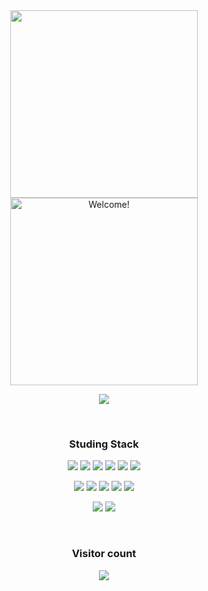 <div align=center>
   
 <img src="https://github.com/Taxzero/terminal.gif" width="300">
 <img src="https://github.com/Taxzero/terminal.gif" alt="Welcome!" width="300"/>
   
<a href="https://tax-zero.tistory.com/" target="_blank"><img src="https://img.shields.io/badge/click here-000000?style=flat-square&logo=link&logoColor=white"/></a>   
   
   
</br>
  <h3 align="center"><b>Studing Stack</b></h3>

<img src="https://img.shields.io/badge/Python-3766AB?style=flat-square&logo=Python&logoColor=success"/></a>
<img src="https://img.shields.io/badge/R-276DC3?style=flat-square&logo=R&logoColor=success"/></a>
<img src="https://img.shields.io/badge/html-E34F26?style=flat-square&logo=html5&logoColor=success"/></a>
<img src="https://img.shields.io/badge/css-1572B6?style=flat-square&logo=css3&logoColor=success"></a>
<img src="https://img.shields.io/badge/JavaScript-F7DF1E?style=flat-square&logo=JavaScript&logoColor=success"/></a>
<img src="https://img.shields.io/badge/Node.js-339933?style=flat-square&logo=Node.js&logoColor=success"/></a>

<img src="https://img.shields.io/badge/React-20232A?style=flat-square&logo=react&logoColor=success"/></a>
<img src="https://img.shields.io/badge/Electron-2B2E3A?style=flat-square&logo=electron&logoColor=success"/></a>
<img src="https://img.shields.io/badge/Dart-0175C2?style=flat-square&logo=dart&logoColor=success"/></a>
<img src="https://img.shields.io/badge/Flutter-02569B?style=flat-square&logo=flutter&logoColor=success"/></a>
<img src ="https://img.shields.io/badge/-C%23-000000?style=flat-square&logo=Csharp&&logoColor=success"/></a>

<img src="https://img.shields.io/badge/Adobe Photoshop-31A8FF?style=flat-square&logo=AdobePhotoshop&logoColor=success"/></a>
<img src="https://img.shields.io/badge/Adobe Illustrator-FF9A00?style=flat-square&logo=Adobe Illustrator&logoColor=success"/>


</br>

### Visitor count
<img src="https://profile-counter.glitch.me/Taxzero/count.svg" />
</div>

</br>

